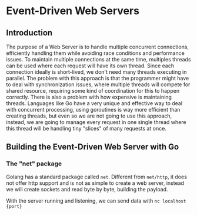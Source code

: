 # Event-Driven Web Servers

## Introduction
The purpose of a Web Server is to handle multiple concurrent connections, efficiently handling them while avoiding race conditions and performance issues. 
To maintain multiple connections at the same time, multiples threads can be used where each request will have its own thread. Since each connection ideally is short-lived, we don't need many threads executing in parallel. The problem with this approach is that the programmer might have to deal with synchronization issues, where multiple threads will compete for shared resource, requiring some kind of coordination for this to happen correctly. There is also a problem with how expensive is maintaining threads. Languages like Go have a very unique and effective way to deal with concurrent processing, using goroutines is way more efficient than creating threads, but even so we are not going to use this approach, instead, we are going to manage every request in one single thread where this thread will be handling tiny "slices" of many requests at once.

## Building the Event-Driven Web Server with Go

### The "net" package
Golang has a standard package called `net`. Different from `net/http`, it does not offer http support and is not as simple to create a web server, instead we will create sockets and read byte by byte, building the payload.

With the server running and listening, we can send data with `nc localhost {port}`

